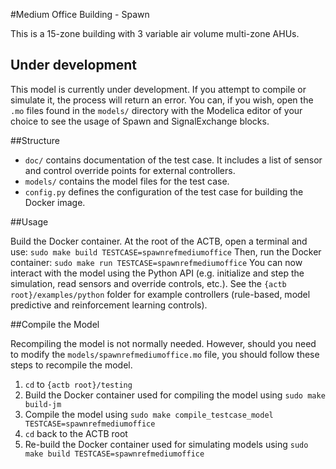 #Medium Office Building - Spawn

This is a 15-zone building with 3 variable air volume multi-zone AHUs.

## Under development

This model is currently under development. If you attempt to compile or simulate it, the process will return an error. 
You can, if you wish, open the `.mo` files found in the `models/` directory with the Modelica editor of your choice to see the 
usage of Spawn and SignalExchange blocks.

##Structure


- ``doc/`` contains documentation of the test case. It includes a list of sensor and control override points for external controllers.
- ``models/`` contains the model files for the test case.
- ``config.py`` defines the configuration of the test case for building the Docker image.

##Usage


Build the Docker container. At the root of the ACTB, open a terminal and use:
``sudo make build TESTCASE=spawnrefmediumoffice``
Then, run the Docker container:
``sudo make run TESTCASE=spawnrefmediumoffice``
You can now interact with the model using the Python API (e.g. initialize and step the simulation, read sensors and override controls, etc.).
See the `{actb root}/examples/python` folder for example controllers (rule-based, model predictive and reinforcement learning controls). 

##Compile the Model

Recompiling the model is not normally needed. However, should you need to modify the `models/spawnrefmediumoffice.mo` file, you should follow these steps to recompile the model.

1. `cd` to `{actb root}/testing`
2. Build the Docker container used for compiling the model using `sudo make build-jm`
3. Compile the model using `sudo make compile_testcase_model TESTCASE=spawnrefmediumoffice`
4. `cd` back to the ACTB root
5. Re-build the Docker container used for simulating models using `sudo make build TESTCASE=spawnrefmediumoffice`
